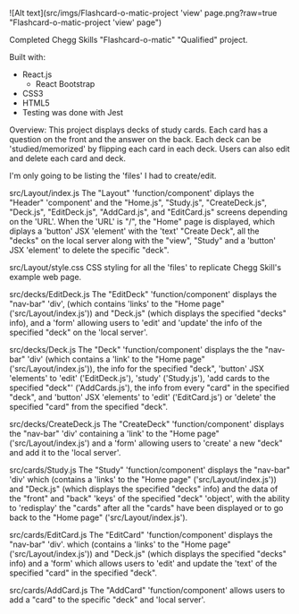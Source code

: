 ![Alt text](src/imgs/Flashcard-o-matic-project 'view' page.png?raw=true "Flashcard-o-matic-project 'view' page")

Completed Chegg Skills "Flashcard-o-matic" "Qualified" project.

Built with:
  * React.js
      * React Bootstrap
  * CSS3
  * HTML5
  * Testing was done with Jest

Overview:
This project displays decks of study cards. Each card has a question on the front and the answer on the back. Each deck can be 'studied/memorized' by flipping each card in each deck. Users can also edit and delete each card and deck.

I'm only going to be listing the 'files' I had to create/edit.

src/Layout/index.js
The "Layout" 'function/component' diplays the "Header" 'component' and the 
"Home.js", "Study.js", "CreateDeck.js", "Deck.js", "EditDeck.js", "AddCard.js", 
and "EditCard.js" screens depending on the 'URL'. When the 'URL' is "/", the 
"Home" page is displayed, which diplays a 'button' JSX 'element' with the 'text' 
"Create Deck", all the "decks" on the local server along with the "view", "Study" 
and a 'button' JSX 'element' to delete the specific "deck".

src/Layout/style.css
CSS styling for all the 'files' to replicate Chegg Skill's example web page.

src/decks/EditDeck.js
The "EditDeck" 'function/component' displays the "nav-bar" 'div', (which 
contains 'links' to the "Home page" ('src/Layout/index.js')) and "Deck.js" (which 
displays the specified "decks" info), and a 'form' allowing users to 'edit' and 
'update' the info of the specified "deck" on the 'local server'.

src/decks/Deck.js
The "Deck" 'function/component' displays the the "nav-bar" 'div' (which 
contains a 'link' to the "Home page" ('src/Layout/index.js')), the info for 
the specified "deck", 'button' JSX 'elements' to 'edit' ('EditDeck.js'), 
'study' ('Study.js'), 'add cards to the specified "deck"' ('AddCards.js'), the
info from every "card" in the specified "deck", and 'button' JSX 'elements' 
to 'edit' ('EditCard.js') or 'delete' the specified "card" from the specified "deck".

src/decks/CreateDeck.js
The "CreateDeck" 'function/component' displays the "nav-bar" 'div' containing 
a 'link' to the "Home page" ('src/Layout/index.js') and a 'form' allowing users 
to 'create' a new "deck" and add it to the 'local server'.

src/cards/Study.js
The "Study" 'function/component' displays the "nav-bar" 'div' which (contains
 a 'links' to the "Home page" ('src/Layout/index.js')) and "Deck.js" (which 
displays the specified "decks" info) and the data of the "front" and "back" 
'keys' of the specified "deck" 'object', with the ability to 'redisplay' the 
"cards" after all the "cards" have been displayed or to go back to the "Home 
page" ('src/Layout/index.js').

src/cards/EditCard.js
The "EditCard" 'function/component' displays the "nav-bar" 'div'. which 
(contains a 'links' to the "Home page" ('src/Layout/index.js')) and "Deck.js" 
(which displays the specified "decks" info) and a 'form' which allows users to 
'edit' and update the 'text' of the specified "card" in the specified "deck".

src/cards/AddCard.js
The "AddCard" 'function/component' allows users to add a "card" to the 
specific "deck" and 'local server'.
